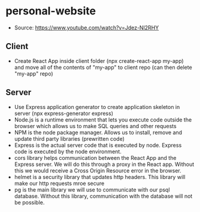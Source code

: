 # personal-website
* Source: https://www.youtube.com/watch?v=Jdez-Nl2RHY
## Client
* Create React App inside client folder (npx create-react-app my-app) and move all of the contents of "my-app" to client repo (can then delete "my-app" repo)

## Server
* Use Express application generator to create application skeleton in server (npx express-generator express)
* Node.js is a runtime environment that lets you execute code outside the browser which allows us to make SQL queries and other requests
* NPM is the node package manager.  Allows us to install, remove and update third party libraries (prewritten code)
* Express is the actual server code that is executed by node.  Express code is executed by the node environment.
* cors library helps communication between the React App and the Express server.  We will do this through a proxy in the React app.  Without this we would receive a Cross Origin Resource error in the browser.
* helmet is a security library that updates http headers. This library will make our http requests mroe secure
* pg is the main library we will use to communicate with our psql database. Without this library, communication with the database will not be possible.
